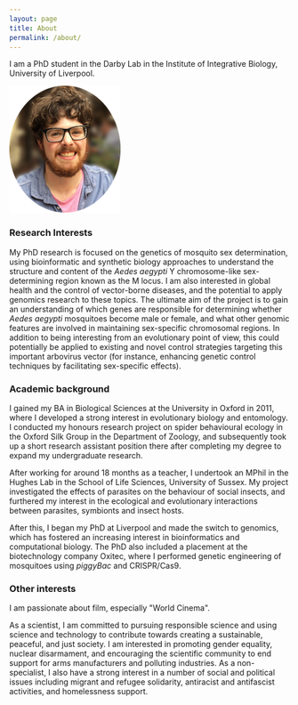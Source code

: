```yaml
---
layout: page
title: About
permalink: /about/
---
```


I am a PhD student in the Darby Lab in the Institute of Integrative Biology, University of Liverpool.


![Photo](/images/about_pic.png)


### Research Interests

My PhD research is focused on the genetics of mosquito sex
determination, using bioinformatic and synthetic biology approaches to
understand the structure and content of the _Aedes aegypti_ Y
chromosome-like sex-determining region known as the M locus. I am also
interested in global health and the control of vector-borne diseases,
and the potential to apply genomics research to these topics. The
ultimate aim of the project is to gain an understanding of which genes
are responsible for determining whether _Aedes aegypti_ mosquitoes
become male or female, and what other genomic features are involved in
maintaining sex-specific chromosomal regions. In addition to being
interesting from an evolutionary point of view, this could potentially
be applied to existing and novel control strategies targeting this
important arbovirus vector (for instance, enhancing genetic control
techniques by facilitating sex-specific effects).

### Academic background

I gained my BA in Biological Sciences at the University in Oxford in
2011, where I developed a strong interest in evolutionary biology and
entomology. I conducted my honours research project on spider
behavioural ecology in the Oxford Silk Group in the Department of
Zoology, and subsequently took up a short research assistant
position there after completing my degree to expand my undergraduate research.

After working for around 18 months as a teacher, I undertook an MPhil in
the Hughes Lab in the School of Life Sciences, University of Sussex. My
project investigated the effects of parasites on the behaviour of social
insects, and furthered my interest in the ecological and evolutionary
interactions between parasites, symbionts and insect hosts.

After this, I began my PhD at Liverpool and made the switch to genomics,
which has fostered an increasing interest in bioinformatics and computational
biology. The PhD also included a placement at the biotechnology company
Oxitec, where I performed genetic engineering of mosquitoes using
_piggyBac_ and CRISPR/Cas9.

### Other interests

I am passionate about film, especially "World Cinema".

As a scientist, I am committed to pursuing responsible science and using
science and technology to contribute towards creating a sustainable,
peaceful, and just society. I am interested in promoting gender
equality, nuclear disarmament, and encouraging the scientific community
to end support for arms manufacturers and polluting industries. As a
non-specialist, I also have a strong interest in a number of social and
political issues including migrant and refugee solidarity, antiracist
and antifascist activities, and homelessness support.

